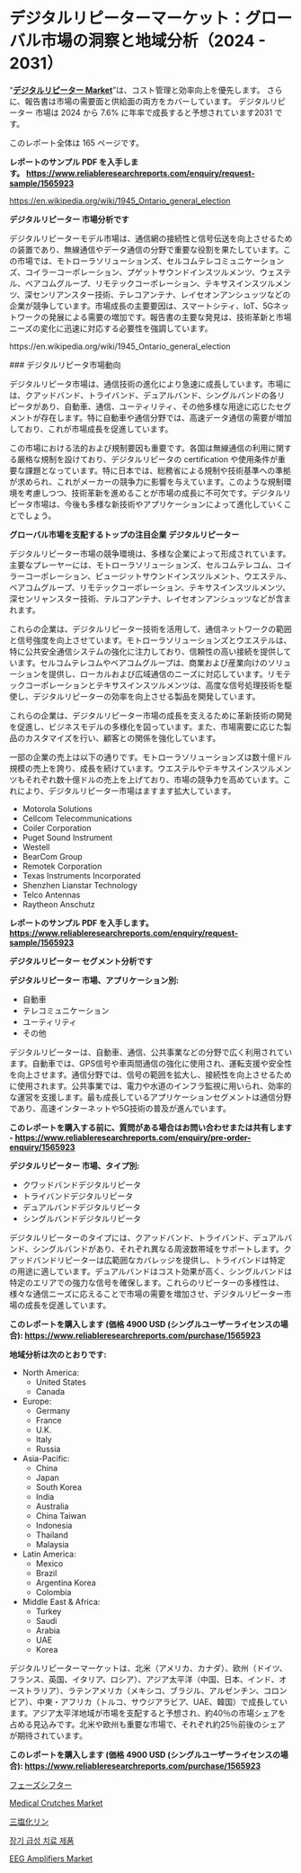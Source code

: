 <p><h1>デジタルリピーターマーケット：グローバル市場の洞察と地域分析（2024 - 2031）</h1></p><p>&ldquo;<strong><a href="https://www.reliableresearchreports.com/digital-repeater-r1565923">デジタルリピーター Market</a></strong>&rdquo;は、コスト管理と効率向上を優先します。 さらに、報告書は市場の需要面と供給面の両方をカバーしています。 デジタルリピーター 市場は 2024 から 7.6% に年率で成長すると予想されています2031 です。</p>
<p>このレポート全体は 165 ページです。</p>
<p><strong>レポートのサンプル PDF を入手します。&nbsp;<a href="https://www.reliableresearchreports.com/enquiry/request-sample/1565923">https://www.reliableresearchreports.com/enquiry/request-sample/1565923</a></strong></p>
<p><a href="https://en.wikipedia.org/wiki/1945_Ontario_general_election">https://en.wikipedia.org/wiki/1945_Ontario_general_election</a></p>
<p><strong>デジタルリピーター 市場分析です</strong></p>
<p><p>デジタルリピーターモデル市場は、通信網の接続性と信号伝送を向上させるための装置であり、無線通信やデータ通信の分野で重要な役割を果たしています。この市場では、モトローラソリューションズ、セルコムテレコミュニケーションズ、コイラーコーポレーション、プゲットサウンドインスツルメンツ、ウェステル、ベアコムグループ、リモテックコーポレーション、テキサスインスツルメンツ、深センリアンスター技術、テレコアンテナ、レイセオンアンシュッツなどの企業が競争しています。市場成長の主要要因は、スマートシティ、IoT、5Gネットワークの発展による需要の増加です。報告書の主要な発見は、技術革新と市場ニーズの変化に迅速に対応する必要性を強調しています。</p></p>
<p>https://en.wikipedia.org/wiki/1945_Ontario_general_election</p>
<p><p>### デジタルリピータ市場動向</p><p>デジタルリピータ市場は、通信技術の進化により急速に成長しています。市場には、クアッドバンド、トライバンド、デュアルバンド、シングルバンドの各リピータがあり、自動車、通信、ユーティリティ、その他多様な用途に応じたセグメントが存在します。特に自動車や通信分野では、高速データ通信の需要が増加しており、これが市場成長を促進しています。</p><p>この市場における法的および規制要因も重要です。各国は無線通信の利用に関する厳格な規制を設けており、デジタルリピータの certification や使用条件が重要な課題となっています。特に日本では、総務省による規制や技術基準への準拠が求められ、これがメーカーの競争力に影響を与えています。このような規制環境を考慮しつつ、技術革新を進めることが市場の成長に不可欠です。デジタルリピータ市場は、今後も多様な新技術やアプリケーションによって進化していくことでしょう。</p></p>
<p><strong>グローバル市場を支配するトップの注目企業 デジタルリピーター</strong></p>
<p><p>デジタルリピーター市場の競争環境は、多様な企業によって形成されています。主要なプレーヤーには、モトローラソリューションズ、セルコムテレコム、コイラーコーポレーション、ピュージットサウンドインスツルメント、ウエステル、ベアコムグループ、リモテックコーポレーション、テキサスインスツルメンツ、深センリャンスター技術、テルコアンテナ、レイセオンアンシュッツなどが含まれます。</p><p>これらの企業は、デジタルリピーター技術を活用して、通信ネットワークの範囲と信号強度を向上させています。モトローラソリューションズとウエステルは、特に公共安全通信システムの強化に注力しており、信頼性の高い接続を提供しています。セルコムテレコムやベアコムグループは、商業および産業向けのソリューションを提供し、ローカルおよび広域通信のニーズに対応しています。リモテックコーポレーションとテキサスインスツルメンツは、高度な信号処理技術を駆使し、デジタルリピーターの効率を向上させる製品を開発しています。</p><p>これらの企業は、デジタルリピーター市場の成長を支えるために革新技術の開発を促進し、ビジネスモデルの多様化を図っています。また、市場需要に応じた製品のカスタマイズを行い、顧客との関係を強化しています。</p><p>一部の企業の売上は以下の通りです。モトローラソリューションズは数十億ドル規模の売上を誇り、成長を続けています。ウエステルやテキサスインスツルメンツもそれぞれ数十億ドルの売上を上げており、市場の競争力を高めています。これにより、デジタルリピーター市場はますます拡大しています。</p></p>
<p><ul><li>Motorola Solutions</li><li>Cellcom Telecommunications</li><li>Coiler Corporation</li><li>Puget Sound Instrument</li><li>Westell</li><li>BearCom Group</li><li>Remotek Corporation</li><li>Texas Instruments Incorporated</li><li>Shenzhen Lianstar Technology</li><li>Telco Antennas</li><li>Raytheon Anschutz</li></ul></p>
<p><strong>レポートのサンプル PDF を入手します。 <a href="https://www.reliableresearchreports.com/enquiry/request-sample/1565923">https://www.reliableresearchreports.com/enquiry/request-sample/1565923</a></strong></p>
<p><strong>デジタルリピーター セグメント分析です</strong></p>
<p><strong>デジタルリピーター 市場、アプリケーション別:</strong></p>
<p><ul><li>自動車</li><li>テレコミュニケーション</li><li>ユーティリティ</li><li>その他</li></ul></p>
<p><p>デジタルリピーターは、自動車、通信、公共事業などの分野で広く利用されています。自動車では、GPS信号や車両間通信の強化に使用され、運転支援や安全性を向上させます。通信分野では、信号の範囲を拡大し、接続性を向上させるために使用されます。公共事業では、電力や水道のインフラ監視に用いられ、効率的な運営を支援します。最も成長しているアプリケーションセグメントは通信分野であり、高速インターネットや5G技術の普及が進んでいます。</p></p>
<p><strong>このレポートを購入する前に、質問がある場合はお問い合わせまたは共有します - <a href="https://www.reliableresearchreports.com/enquiry/pre-order-enquiry/1565923">https://www.reliableresearchreports.com/enquiry/pre-order-enquiry/1565923</a></strong></p>
<p><strong>デジタルリピーター 市場、タイプ別:</strong></p>
<p><ul><li>クワッドバンドデジタルリピータ</li><li>トライバンドデジタルリピータ</li><li>デュアルバンドデジタルリピータ</li><li>シングルバンドデジタルリピータ</li></ul></p>
<p><p>デジタルリピーターのタイプには、クアッドバンド、トライバンド、デュアルバンド、シングルバンドがあり、それぞれ異なる周波数帯域をサポートします。クアッドバンドリピーターは広範囲なカバレッジを提供し、トライバンドは特定の用途に適しています。デュアルバンドはコスト効果が高く、シングルバンドは特定のエリアでの強力な信号を確保します。これらのリピーターの多様性は、様々な通信ニーズに応えることで市場の需要を増加させ、デジタルリピーター市場の成長を促進しています。</p></p>
<p><strong>このレポートを購入します (価格 4900 USD (シングルユーザーライセンスの場合): <a href="https://www.reliableresearchreports.com/purchase/1565923">https://www.reliableresearchreports.com/purchase/1565923</a></strong></p>
<p><strong>地域分析は次のとおりです:</strong></p>
<p><ul>
    <li>
        North America:
        <ul>
            <li>United States</li>
            <li>Canada</li>
        </ul>
    </li>
    <li>
        Europe:
        <ul>
            <li>Germany</li>
            <li>France</li>
            <li>U.K.</li>
            <li>Italy</li>
            <li>Russia</li>
        </ul>
    </li>
    <li>
        Asia-Pacific:
        <ul>
            <li>China</li>
            <li>Japan</li>
            <li>South Korea</li>
            <li>India</li>
            <li>Australia</li>
            <li>China Taiwan</li>
            <li>Indonesia</li>
            <li>Thailand</li>
            <li>Malaysia</li>
        </ul>
    </li>
    <li>
        Latin America:
        <ul>
            <li>Mexico</li>
            <li>Brazil</li>
            <li>Argentina Korea</li>
            <li>Colombia</li>
        </ul>
    </li>
    <li>
        Middle East & Africa:
        <ul>
            <li>Turkey</li>
            <li>Saudi</li>
            <li>Arabia</li>
            <li>UAE</li>
            <li>Korea</li>
        </ul>
    </li>
    </ul></p>
<p><p>デジタルリピーターマーケットは、北米（アメリカ、カナダ）、欧州（ドイツ、フランス、英国、イタリア、ロシア）、アジア太平洋（中国、日本、インド、オーストラリア）、ラテンアメリカ（メキシコ、ブラジル、アルゼンチン、コロンビア）、中東・アフリカ（トルコ、サウジアラビア、UAE、韓国）で成長しています。アジア太平洋地域が市場を支配すると予想され、約40％の市場シェアを占める見込みです。北米や欧州も重要な市場で、それぞれ約25％前後のシェアが期待されています。</p></p>
<p><strong>このレポートを購入します (価格 4900 USD (シングルユーザーライセンスの場合): <a href="https://www.reliableresearchreports.com/purchase/1565923">https://www.reliableresearchreports.com/purchase/1565923</a></strong></p>
<p><p><a href="https://medium.com/@dm15982023/phase-shifters-market-%E3%81%AE%E3%82%B0%E3%83%AD%E3%83%BC%E3%83%90%E3%83%AB%E5%B8%82%E5%A0%B4%E6%A6%82%E8%A6%81%E3%81%AF-%E4%B8%96%E7%95%8C%E3%81%8A%E3%82%88%E3%81%B3%E4%B8%BB%E8%A6%81%E5%B8%82%E5%A0%B4%E3%81%AB%E3%81%8A%E3%81%91%E3%82%8B%E6%A5%AD%E7%95%8C%E3%81%AB%E5%BD%B1%E9%9F%BF%E3%82%92%E4%B8%8E%E3%81%88%E3%82%8B%E4%B8%BB%E8%A6%81%E3%81%AA%E3%83%88%E3%83%AC%E3%83%B3%E3%83%89%E3%81%AB%E3%81%A4%E3%81%84%E3%81%A6-%E7%8B%AC%E8%87%AA%E3%81%AE%E8%A6%96%E7%82%B9%E3%82%92%E6%8F%90%E4%BE%9B%E3%81%97%E3%81%BE%E3%81%99-09a858c52ccb">フェーズシフター</a></p><p><a href="https://github.com/NarcisoFerry/Market-Research-Report-List-1/blob/main/medical-crutches-market.md">Medical Crutches Market</a></p><p><a href="https://medium.com/@dm15982023/phosphorous-trichloride-market-%E3%81%AE%E3%82%B0%E3%83%AD%E3%83%BC%E3%83%90%E3%83%AB%E5%B8%82%E5%A0%B4%E6%A6%82%E8%A6%81%E3%81%AF-%E4%B8%96%E7%95%8C%E3%81%8A%E3%82%88%E3%81%B3%E4%B8%BB%E8%A6%81%E5%B8%82%E5%A0%B4%E3%81%AB%E3%81%8A%E3%81%91%E3%82%8B%E6%A5%AD%E7%95%8C%E3%81%AB%E5%BD%B1%E9%9F%BF%E3%82%92%E4%B8%8E%E3%81%88%E3%82%8B%E4%B8%BB%E8%A6%81%E3%81%AA%E3%83%88%E3%83%AC%E3%83%B3%E3%83%89%E3%81%AB%E3%81%A4%E3%81%84%E3%81%A6-%E7%8B%AC%E8%87%AA%E3%81%AE%E8%A6%96%E7%82%B9%E3%82%92%E6%8F%90%E4%BE%9B%E3%81%97%E3%81%BE%E3%81%99-d2d89ee05831">三塩化リン</a></p><p><a href="https://medium.com/@nikki.bettison/%EC%A0%84-%EC%84%B8%EA%B3%84-%EC%9E%A5%EA%B8%B0-%EA%B8%89%EC%84%B1-%EC%B9%98%EB%A3%8C-%EC%A0%9C%ED%92%88-%EC%8B%9C%EC%9E%A5-%EA%B8%B0%ED%9A%8C-%EB%B0%8F-%EC%8B%9C%EC%9E%A5-%EA%B3%BC%EC%A0%9C-2024-2031-3c6a8f332e73">장기 급성 치료 제품</a></p><p><a href="https://github.com/FosterFahey91/Market-Research-Report-List-1/blob/main/eeg-amplifiers-market.md">EEG Amplifiers Market</a></p></p>